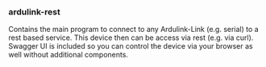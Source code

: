 ### ardulink-rest

Contains the main program to connect to any Ardulink-Link (e.g. serial) to a rest based service. This device then can be access via rest (e.g. via curl). Swagger UI is included so you can control the device via your browser as well without additional components. 
